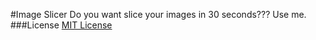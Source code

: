#Image Slicer
Do you want slice your images in 30 seconds??? Use me.
###License
[MIT License](http://mit-license.org/)